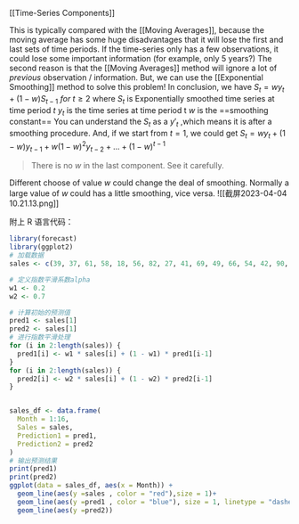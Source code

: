 [[Time-Series Components]]

This is typically compared with the [[Moving Averages]], because the moving average has some huge disadvantages that it will lose the first and last sets of time periods. If the time-series only has a few observations, it could lose some important information (for example, only 5 years?)
The second reason is that the [[Moving Averages]] method will ignore a lot of *previous* observation / information.
But, we can use the [[Exponential Smoothing]] method to solve this problem!
In conclusion, we have
$S_t=wy_t+(1-w)S_{t-1}\ for\ t\geq2$
where
	$S_t$ is Exponentially smoothed time series at time period $t$
	$y_t$ is the time series at time period t
	$w$ is the ==smoothing constant==
You can understand the $S_t$ as a $y'_t$ ,which means it is after a smoothing procedure.
And, if we start from $t=1$, we could get
$S_t=wy_t+(1-w)y_{t-1}+w(1-w)^2y_{t-2}+...+(1-w)^{t-1}$
>There is no $w$ in the last component. See it carefully.

Different choose of value $w$ could change the deal of smoothing. Normally a large value of $w$ could has a little smoothing, vice versa.
![[截屏2023-04-04 10.21.13.png]]

附上 R 语言代码：
```R
library(forecast)
library(ggplot2)
# 加载数据
sales <- c(39, 37, 61, 58, 18, 56, 82, 27, 41, 69, 49, 66, 54, 42, 90, 66)

# 定义指数平滑系数alpha
w1 <- 0.2
w2 <- 0.7

# 计算初始的预测值
pred1 <- sales[1]
pred2 <- sales[1]
# 进行指数平滑处理
for (i in 2:length(sales)) {
  pred1[i] <- w1 * sales[i] + (1 - w1) * pred1[i-1]
}
for (i in 2:length(sales)) {
  pred2[i] <- w2 * sales[i] + (1 - w2) * pred2[i-1]
}


sales_df <- data.frame(
  Month = 1:16,
  Sales = sales,
  Prediction1 = pred1,
  Prediction2 = pred2
)
# 输出预测结果
print(pred1)
print(pred2)
ggplot(data = sales_df, aes(x = Month)) +
  geom_line(aes(y =sales , color = "red"),size = 1)+
  geom_line(aes(y =pred1 , color = "blue"), size = 1, linetype = "dashed")+
  geom_line(aes(y =pred2))


```

